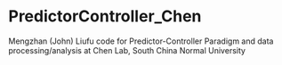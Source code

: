 # PredictorController_Chen
Mengzhan (John) Liufu code for Predictor-Controller Paradigm and data processing/analysis at Chen Lab, South China Normal University
